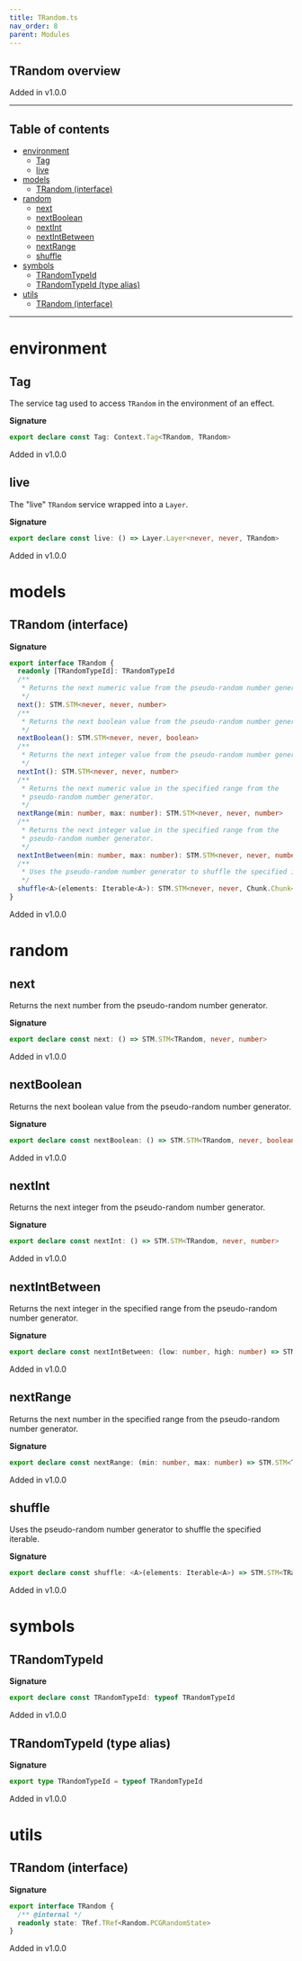 ```yaml
---
title: TRandom.ts
nav_order: 8
parent: Modules
---
```


## TRandom overview

Added in v1.0.0

---

<h2 class="text-delta">Table of contents</h2>

- [environment](#environment)
  - [Tag](#tag)
  - [live](#live)
- [models](#models)
  - [TRandom (interface)](#trandom-interface)
- [random](#random)
  - [next](#next)
  - [nextBoolean](#nextboolean)
  - [nextInt](#nextint)
  - [nextIntBetween](#nextintbetween)
  - [nextRange](#nextrange)
  - [shuffle](#shuffle)
- [symbols](#symbols)
  - [TRandomTypeId](#trandomtypeid)
  - [TRandomTypeId (type alias)](#trandomtypeid-type-alias)
- [utils](#utils)
  - [TRandom (interface)](#trandom-interface-1)

---

# environment

## Tag

The service tag used to access `TRandom` in the environment of an effect.

**Signature**

```ts
export declare const Tag: Context.Tag<TRandom, TRandom>
```

Added in v1.0.0

## live

The "live" `TRandom` service wrapped into a `Layer`.

**Signature**

```ts
export declare const live: () => Layer.Layer<never, never, TRandom>
```

Added in v1.0.0

# models

## TRandom (interface)

**Signature**

```ts
export interface TRandom {
  readonly [TRandomTypeId]: TRandomTypeId
  /**
   * Returns the next numeric value from the pseudo-random number generator.
   */
  next(): STM.STM<never, never, number>
  /**
   * Returns the next boolean value from the pseudo-random number generator.
   */
  nextBoolean(): STM.STM<never, never, boolean>
  /**
   * Returns the next integer value from the pseudo-random number generator.
   */
  nextInt(): STM.STM<never, never, number>
  /**
   * Returns the next numeric value in the specified range from the
   * pseudo-random number generator.
   */
  nextRange(min: number, max: number): STM.STM<never, never, number>
  /**
   * Returns the next integer value in the specified range from the
   * pseudo-random number generator.
   */
  nextIntBetween(min: number, max: number): STM.STM<never, never, number>
  /**
   * Uses the pseudo-random number generator to shuffle the specified iterable.
   */
  shuffle<A>(elements: Iterable<A>): STM.STM<never, never, Chunk.Chunk<A>>
}
```

Added in v1.0.0

# random

## next

Returns the next number from the pseudo-random number generator.

**Signature**

```ts
export declare const next: () => STM.STM<TRandom, never, number>
```

Added in v1.0.0

## nextBoolean

Returns the next boolean value from the pseudo-random number generator.

**Signature**

```ts
export declare const nextBoolean: () => STM.STM<TRandom, never, boolean>
```

Added in v1.0.0

## nextInt

Returns the next integer from the pseudo-random number generator.

**Signature**

```ts
export declare const nextInt: () => STM.STM<TRandom, never, number>
```

Added in v1.0.0

## nextIntBetween

Returns the next integer in the specified range from the pseudo-random number
generator.

**Signature**

```ts
export declare const nextIntBetween: (low: number, high: number) => STM.STM<TRandom, never, number>
```

Added in v1.0.0

## nextRange

Returns the next number in the specified range from the pseudo-random number
generator.

**Signature**

```ts
export declare const nextRange: (min: number, max: number) => STM.STM<TRandom, never, number>
```

Added in v1.0.0

## shuffle

Uses the pseudo-random number generator to shuffle the specified iterable.

**Signature**

```ts
export declare const shuffle: <A>(elements: Iterable<A>) => STM.STM<TRandom, never, Chunk.Chunk<A>>
```

Added in v1.0.0

# symbols

## TRandomTypeId

**Signature**

```ts
export declare const TRandomTypeId: typeof TRandomTypeId
```

Added in v1.0.0

## TRandomTypeId (type alias)

**Signature**

```ts
export type TRandomTypeId = typeof TRandomTypeId
```

Added in v1.0.0

# utils

## TRandom (interface)

**Signature**

```ts
export interface TRandom {
  /** @internal */
  readonly state: TRef.TRef<Random.PCGRandomState>
}
```

Added in v1.0.0
